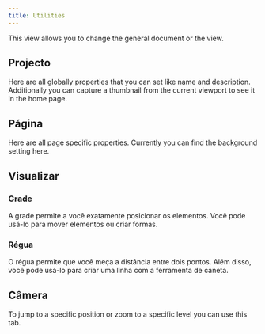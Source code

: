```yaml
---
title: Utilities
---
```


This view allows you to change the general document or the view.

## Projecto

Here are all globally properties that you can set like name and description.
Additionally you can capture a thumbnail from the current viewport to see it in the home page.

## Página

Here are all page specific properties. Currently you can find the background setting here.

## Visualizar

### Grade

A grade permite a você exatamente posicionar os elementos. Você pode usá-lo para mover elementos ou criar formas.

### Régua

O régua permite que você meça a distância entre dois pontos. Além disso, você pode usá-lo para criar uma linha com a ferramenta de caneta.

## Câmera

To jump to a specific position or zoom to a specific level you can use this tab.
